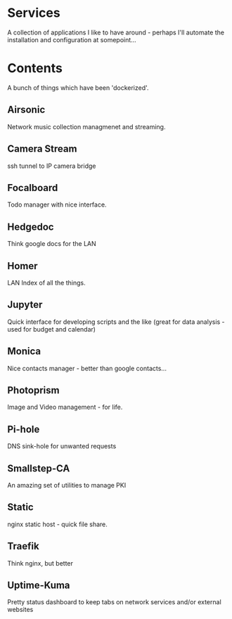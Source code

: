 # Services

A collection of applications I like to have around - perhaps I'll automate the installation and configuration at somepoint...

# Contents

A bunch of things which have been 'dockerized'.

## Airsonic

Network music collection managmenet and streaming.

## Camera Stream

ssh tunnel to IP camera bridge

## Focalboard

Todo manager with nice interface.

## Hedgedoc

Think google docs for the LAN

## Homer

LAN Index of all the things.

## Jupyter

Quick interface for developing scripts and the like (great for data analysis - used for budget and calendar)

## Monica

Nice contacts manager - better than google contacts...

## Photoprism

Image and Video management - for life.

## Pi-hole

DNS sink-hole for unwanted requests

## Smallstep-CA

An amazing set of utilities to manage PKI

## Static

nginx static host - quick file share.

## Traefik

Think nginx, but better

## Uptime-Kuma

Pretty status dashboard to keep tabs on network services and/or external websites